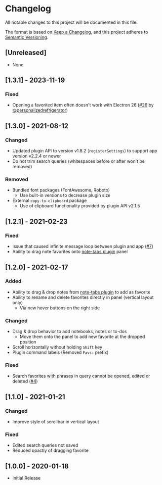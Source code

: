 # Changelog

All notable changes to this project will be documented in this file.

The format is based on [Keep a Changelog](https://keepachangelog.com/en/1.0.0/),
and this project adheres to [Semantic Versioning](https://semver.org/spec/v2.0.0.html).

## [Unreleased]

- None

## [1.3.1] - 2023-11-19

### Fixed

- Opening a favorited item often doesn't work with Electron 26 ([#26](https://github.com/benji300/joplin-favorites/issues/26) by [@personalizedrefrigerator](https://github.com/personalizedrefrigerator))

## [1.3.0] - 2021-08-12

### Changed

- Updated plugin API to version v1.8.2 (`registerSettings`) to support app version v2.2.4 or newer
- Do not trim search queries (whitespaces before or after won't be removed)

### Removed

- Bundled font packages (FontAwesome, Roboto)
  - Use built-in versions to decrease plugin size
- External `copy-to-clipboard` package
  - Use of clipboard functionality provided by plugin API v2.1.5

## [1.2.1] - 2021-02-23

### Fixed

- Issue that caused infinite message loop between plugin and app ([#7](https://github.com/benji300/joplin-favorites/issues/7))
- Ability to drag note favorites onto [note-tabs plugin](https://github.com/benji300/joplin-favorites) panel

## [1.2.0] - 2021-02-17

### Added

- Ability to drag & drop notes from [note-tabs plugin](https://github.com/benji300/joplin-favorites) to add as favorite
- Ability to rename and delete favorites directly in panel (vertical layout only)
  - Via new hover buttons on the right side

### Changed

- Drag & drop behavior to add notebooks, notes or to-dos
  - Move them onto the panel to add new favorite at the dropped position
- Scroll horizontally without holding `Shift` key
- Plugin command labels (Removed `Favs:` prefix)

### Fixed

- Search favorites with phrases in query cannot be opened, edited or deleted ([#4](https://github.com/benji300/joplin-favorites/issues/4))

## [1.1.0] - 2021-01-21

### Changed

- Improve style of scrollbar in vertical layout

### Fixed

- Edited search queries not saved
- Reduced opactiy of dragging favorite

## [1.0.0] - 2020-01-18

- Initial Release
